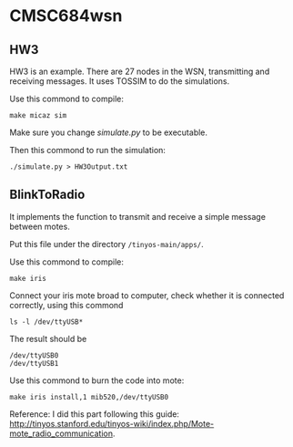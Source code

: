 # CMSC684wsn

## HW3 

HW3 is an example. There are 27 nodes in the WSN, transmitting and receiving messages. It uses TOSSIM to do the simulations.

Use this commond to compile:
```
make micaz sim
```

Make sure you change *simulate.py* to be executable.

Then this commond to run the simulation:
```
./simulate.py > HW3Output.txt
```

## BlinkToRadio

It implements the function to transmit and receive a simple message between motes. 

Put this file under the directory `/tinyos-main/apps/`.

Use this commond to compile:
```
make iris
```
Connect your iris mote broad to computer, check whether it is connected correctly, using this commond 
```
ls -l /dev/ttyUSB*
```
The result should be 
```
/dev/ttyUSB0
/dev/ttyUSB1
```


Use this commond to burn the code into mote:
```
make iris install,1 mib520,/dev/ttyUSB0
```

Reference: I did this part following this guide: http://tinyos.stanford.edu/tinyos-wiki/index.php/Mote-mote_radio_communication.

